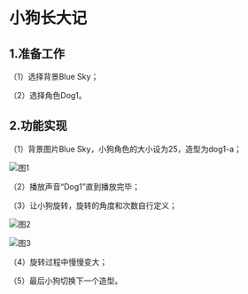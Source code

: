 
# 小狗长大记

## 1.准备工作
（1）选择背景Blue Sky；
 
（2）选择角色Dog1。


## 2.功能实现
（1）背景图片Blue Sky，小狗角色的大小设为25，造型为dog1-a；
 
 ![图1](https://img-blog.csdnimg.cn/20210209183938558.png)
 
（2）播放声音“Dog1”直到播放完毕；

（3）让小狗旋转，旋转的角度和次数自行定义；

![图2](https://img-blog.csdnimg.cn/20210209184009508.png)

![图3](https://img-blog.csdnimg.cn/20210209184021134.png)

（4）旋转过程中慢慢变大；

（5）最后小狗切换下一个造型。